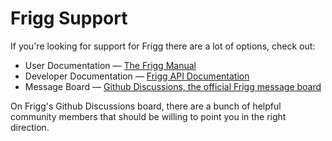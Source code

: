 # Frigg Support

If you're looking for support for Frigg there are a lot of options, check out:

- User Documentation &mdash; [The Frigg Manual]()
- Developer Documentation &mdash; [Frigg API Documentation]()
- Message Board &mdash; [Github Discussions, the official Frigg message board](https://github.com/frigg/frigg/discussions)

On Frigg's Github Discussions board, there are a bunch of helpful community members that should be willing to point you in the right direction.
